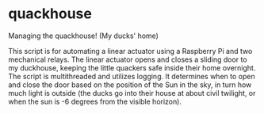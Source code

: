# quackhouse
Managing the quackhouse! (My ducks' home)

This script is for automating a linear actuator using a Raspberry Pi and two mechanical relays.  The linear actuator opens and closes a sliding door to my duckhouse, keeping the little quackers safe inside their home overnight.  The script is multithreaded and utilizes logging.  It determines when to open and close the door based on the position of the Sun in the sky, in turn how much light is outside (the ducks go into their house at about civil twilight, or when the sun is -6 degrees from the visible horizon).
